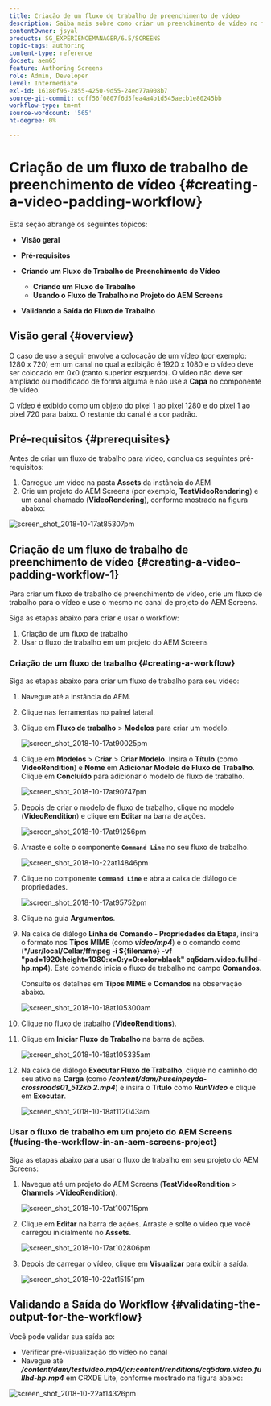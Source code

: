 ```yaml
---
title: Criação de um fluxo de trabalho de preenchimento de vídeo
description: Saiba mais sobre como criar um preenchimento de vídeo no fluxo de trabalho para seus ativos.
contentOwner: jsyal
products: SG_EXPERIENCEMANAGER/6.5/SCREENS
topic-tags: authoring
content-type: reference
docset: aem65
feature: Authoring Screens
role: Admin, Developer
level: Intermediate
exl-id: 16180f96-2855-4250-9d55-24ed77a908b7
source-git-commit: cdff56f0807f6d5fea4a4b1d545aecb1e80245bb
workflow-type: tm+mt
source-wordcount: '565'
ht-degree: 0%

---
```


# Criação de um fluxo de trabalho de preenchimento de vídeo {#creating-a-video-padding-workflow}

Esta seção abrange os seguintes tópicos:

* **Visão geral**
* **Pré-requisitos**
* **Criando um Fluxo de Trabalho de Preenchimento de Vídeo**
   * **Criando um Fluxo de Trabalho**
   * **Usando o Fluxo de Trabalho no Projeto do AEM Screens**

* **Validando a Saída do Fluxo de Trabalho**

## Visão geral {#overview}

O caso de uso a seguir envolve a colocação de um vídeo (por exemplo: 1280 x 720) em um canal no qual a exibição é 1920 x 1080 e o vídeo deve ser colocado em 0x0 (canto superior esquerdo). O vídeo não deve ser ampliado ou modificado de forma alguma e não use a **Capa** no componente de vídeo.

O vídeo é exibido como um objeto do pixel 1 ao pixel 1280 e do pixel 1 ao pixel 720 para baixo. O restante do canal é a cor padrão.

## Pré-requisitos {#prerequisites}

Antes de criar um fluxo de trabalho para vídeo, conclua os seguintes pré-requisitos:

1. Carregue um vídeo na pasta **Assets** da instância do AEM
1. Crie um projeto do AEM Screens (por exemplo, **TestVideoRendering**) e um canal chamado (**VideoRendering**), conforme mostrado na figura abaixo:

![screen_shot_2018-10-17at85307pm](assets/screen_shot_2018-10-17at85307pm.png)

## Criação de um fluxo de trabalho de preenchimento de vídeo {#creating-a-video-padding-workflow-1}

Para criar um fluxo de trabalho de preenchimento de vídeo, crie um fluxo de trabalho para o vídeo e use o mesmo no canal de projeto do AEM Screens.

Siga as etapas abaixo para criar e usar o workflow:

1. Criação de um fluxo de trabalho
1. Usar o fluxo de trabalho em um projeto do AEM Screens

### Criação de um fluxo de trabalho {#creating-a-workflow}

Siga as etapas abaixo para criar um fluxo de trabalho para seu vídeo:

1. Navegue até a instância do AEM.
1. Clique nas ferramentas no painel lateral.
1. Clique em **Fluxo de trabalho** > **Modelos** para criar um modelo.

   ![screen_shot_2018-10-17at90025pm](assets/screen_shot_2018-10-17at90025pm.png)

1. Clique em **Modelos** > **Criar** > **Criar Modelo**. Insira o **Título** (como **VideoRendition**) e **Nome** em **Adicionar Modelo de Fluxo de Trabalho**. Clique em **Concluído** para adicionar o modelo de fluxo de trabalho.

   ![screen_shot_2018-10-17at90747pm](assets/screen_shot_2018-10-17at90747pm.png)

1. Depois de criar o modelo de fluxo de trabalho, clique no modelo (**VideoRendition**) e clique em **Editar** na barra de ações.

   ![screen_shot_2018-10-17at91256pm](assets/screen_shot_2018-10-17at91256pm.png)

1. Arraste e solte o componente **`Command Line`** no seu fluxo de trabalho.

   ![screen_shot_2018-10-22at14846pm](assets/screen_shot_2018-10-22at14846pm.png)

1. Clique no componente **`Command Line`** e abra a caixa de diálogo de propriedades.

   ![screen_shot_2018-10-17at95752pm](assets/screen_shot_2018-10-17at95752pm.png)

1. Clique na guia **Argumentos**.
1. Na caixa de diálogo **Linha de Comando - Propriedades da Etapa**, insira o formato nos **Tipos MIME** (como ***video/mp4***) e o comando como (***/usr/local/Cellar/ffmpeg -i ${filename} -vf &quot;pad=1920:height=1080:x=0:y=0:color=black&quot; cq5dam.video.fullhd-hp.mp4**). Este comando inicia o fluxo de trabalho no campo **Comandos**.

   Consulte os detalhes em **Tipos MIME** e **Comandos** na observação abaixo.

   ![screen_shot_2018-10-18at105300am](assets/screen_shot_2018-10-18at105300am.png)

1. Clique no fluxo de trabalho (**VideoRenditions**).
1. Clique em **Iniciar Fluxo de Trabalho** na barra de ações.

   ![screen_shot_2018-10-18at105335am](assets/screen_shot_2018-10-18at105335am.png)

1. Na caixa de diálogo **Executar Fluxo de Trabalho**, clique no caminho do seu ativo na **Carga** (como ***/content/dam/huseinpeyda-crossroads01_512kb 2.mp4***) e insira o **Título** como ***RunVideo*** e clique em **Executar**.

   ![screen_shot_2018-10-18at112043am](assets/screen_shot_2018-10-18at112043am.png)

### Usar o fluxo de trabalho em um projeto do AEM Screens {#using-the-workflow-in-an-aem-screens-project}

Siga as etapas abaixo para usar o fluxo de trabalho em seu projeto do AEM Screens:

1. Navegue até um projeto do AEM Screens (**TestVideoRendition** > **Channels** >**VideoRendition**).

   ![screen_shot_2018-10-17at100715pm](assets/screen_shot_2018-10-17at100715pm.png)

1. Clique em **Editar** na barra de ações. Arraste e solte o vídeo que você carregou inicialmente no **Assets**.

   ![screen_shot_2018-10-17at102806pm](assets/screen_shot_2018-10-17at102806pm.png)

1. Depois de carregar o vídeo, clique em **Visualizar** para exibir a saída.

   ![screen_shot_2018-10-22at15151pm](assets/screen_shot_2018-10-22at15151pm.png)

## Validando a Saída do Workflow {#validating-the-output-for-the-workflow}

Você pode validar sua saída ao:

* Verificar pré-visualização do vídeo no canal
* Navegue até ***/content/dam/testvideo.mp4/jcr:content/renditions/cq5dam.video.fullhd-hp.mp4*** em CRXDE Lite, conforme mostrado na figura abaixo:

![screen_shot_2018-10-22at14326pm](assets/screen_shot_2018-10-22at14326pm.png)
